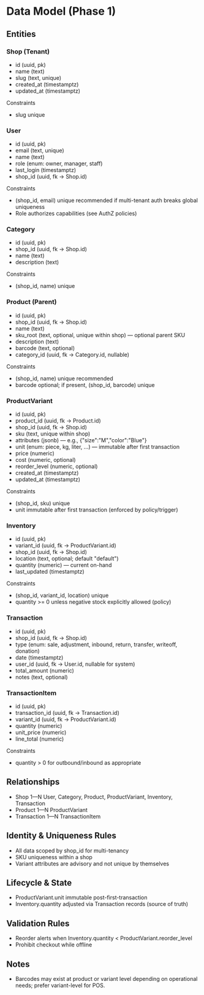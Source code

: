 # Data Model (Phase 1)

## Entities

### Shop (Tenant)
- id (uuid, pk)
- name (text)
- slug (text, unique)
- created_at (timestamptz)
- updated_at (timestamptz)

Constraints
- slug unique

### User
- id (uuid, pk)
- email (text, unique)
- name (text)
- role (enum: owner, manager, staff)
- last_login (timestamptz)
- shop_id (uuid, fk → Shop.id)

Constraints
- (shop_id, email) unique recommended if multi-tenant auth breaks global uniqueness
- Role authorizes capabilities (see AuthZ policies)

### Category
- id (uuid, pk)
- shop_id (uuid, fk → Shop.id)
- name (text)
- description (text)

Constraints
- (shop_id, name) unique

### Product (Parent)
- id (uuid, pk)
- shop_id (uuid, fk → Shop.id)
- name (text)
- sku_root (text, optional, unique within shop) — optional parent SKU
- description (text)
- barcode (text, optional)
- category_id (uuid, fk → Category.id, nullable)

Constraints
- (shop_id, name) unique recommended
- barcode optional; if present, (shop_id, barcode) unique

### ProductVariant
- id (uuid, pk)
- product_id (uuid, fk → Product.id)
- shop_id (uuid, fk → Shop.id)
- sku (text, unique within shop)
- attributes (jsonb) — e.g., {"size":"M","color":"Blue"}
- unit (enum: piece, kg, liter, …) — immutable after first transaction
- price (numeric)
- cost (numeric, optional)
- reorder_level (numeric, optional)
- created_at (timestamptz)
- updated_at (timestamptz)

Constraints
- (shop_id, sku) unique
- unit immutable after first transaction (enforced by policy/trigger)

### Inventory
- id (uuid, pk)
- variant_id (uuid, fk → ProductVariant.id)
- shop_id (uuid, fk → Shop.id)
- location (text, optional; default "default")
- quantity (numeric) — current on-hand
- last_updated (timestamptz)

Constraints
- (shop_id, variant_id, location) unique
- quantity >= 0 unless negative stock explicitly allowed (policy)

### Transaction
- id (uuid, pk)
- shop_id (uuid, fk → Shop.id)
- type (enum: sale, adjustment, inbound, return, transfer, writeoff, donation)
- date (timestamptz)
- user_id (uuid, fk → User.id, nullable for system)
- total_amount (numeric)
- notes (text, optional)

### TransactionItem
- id (uuid, pk)
- transaction_id (uuid, fk → Transaction.id)
- variant_id (uuid, fk → ProductVariant.id)
- quantity (numeric)
- unit_price (numeric)
- line_total (numeric)

Constraints
- quantity > 0 for outbound/inbound as appropriate

## Relationships
- Shop 1—N User, Category, Product, ProductVariant, Inventory, Transaction
- Product 1—N ProductVariant
- Transaction 1—N TransactionItem

## Identity & Uniqueness Rules
- All data scoped by shop_id for multi-tenancy
- SKU uniqueness within a shop
- Variant attributes are advisory and not unique by themselves

## Lifecycle & State
- ProductVariant.unit immutable post-first-transaction
- Inventory.quantity adjusted via Transaction records (source of truth)

## Validation Rules
- Reorder alerts when Inventory.quantity < ProductVariant.reorder_level
- Prohibit checkout while offline

## Notes
- Barcodes may exist at product or variant level depending on operational needs; prefer variant-level for POS.

